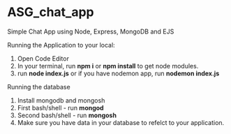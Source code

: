 # ASG_chat_app
Simple Chat App using Node, Express, MongoDB and EJS


Running the Application to your local:
1. Open Code Editor
2. In your terminal, run **npm i** or **npm install** to get node modules.
3. run **node index.js** or if you have nodemon app, run **nodemon index.js**

Running the database
1. Install mongodb and mongosh
2. First bash/shell - run **mongod**
3. Second bash/shell - run **mongosh**
4. Make sure you have data in your database to refelct to your application.
